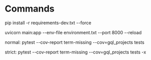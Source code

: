 # Commands
pip install -r requirements-dev.txt --force

uvicorn main:app --env-file environment.txt --port 8000 --reload

normal:
pytest --cov-report term-missing --cov=gql_projects tests

strict:
pytest --cov-report term-missing --cov=gql_projects tests -x